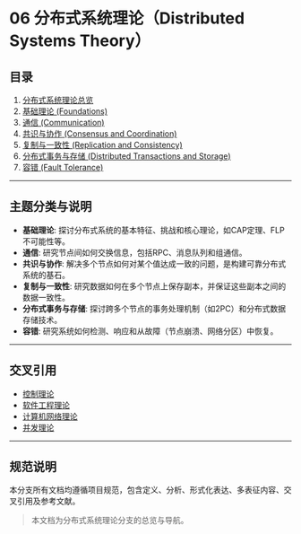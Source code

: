# 06 分布式系统理论（Distributed Systems Theory）

## 目录

1.  [分布式系统理论总览](./README.md)
2.  [基础理论 (Foundations)](./06.1_Foundations.md)
3.  [通信 (Communication)](./06.2_Communication.md)
4.  [共识与协作 (Consensus and Coordination)](./06.3_Consensus_and_Coordination.md)
5.  [复制与一致性 (Replication and Consistency)](./06.4_Replication_and_Consistency.md)
6.  [分布式事务与存储 (Distributed Transactions and Storage)](./06.5_Distributed_Transactions_and_Storage.md)
7.  [容错 (Fault Tolerance)](./06.6_Fault_Tolerance.md)

---

## 主题分类与说明

-   **基础理论**: 探讨分布式系统的基本特征、挑战和核心理论，如CAP定理、FLP不可能性等。
-   **通信**: 研究节点间如何交换信息，包括RPC、消息队列和组通信。
-   **共识与协作**: 解决多个节点如何对某个值达成一致的问题，是构建可靠分布式系统的基石。
-   **复制与一致性**: 研究数据如何在多个节点上保存副本，并保证这些副本之间的数据一致性。
-   **分布式事务与存储**: 探讨跨多个节点的事务处理机制（如2PC）和分布式数据存储技术。
-   **容错**: 研究系统如何检测、响应和从故障（节点崩溃、网络分区）中恢复。

---

## 交叉引用

-   [控制理论](../05_Control_Theory/README.md)
-   [软件工程理论](../07_Software_Engineering_Theory/README.md)
-   [计算机网络理论](../11_Computer_Network_Theory/README.md)
-   [并发理论](../11_Concurrency_Theory/README.md)

---

## 规范说明

本分支所有文档均遵循项目规范，包含定义、分析、形式化表达、多表征内容、交叉引用及参考文献。

> 本文档为分布式系统理论分支的总览与导航。 